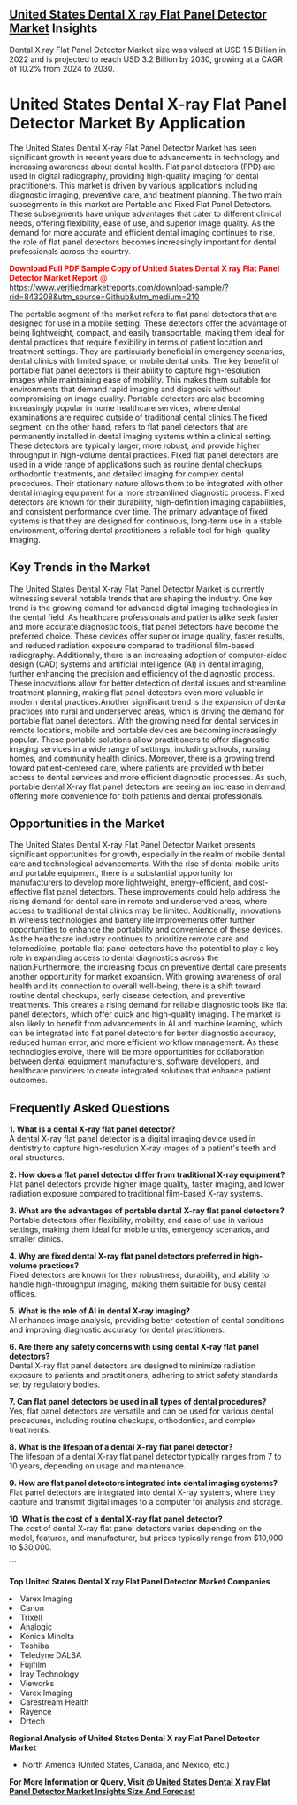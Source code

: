 <h2><a href="https://www.verifiedmarketreports.com/download-sample/?rid=843208&amp;utm_source=Github&amp;utm_medium=210" target="_blank">United States Dental X ray Flat Panel Detector Market</a> Insights</h2><p>Dental X ray Flat Panel Detector Market size was valued at USD 1.5 Billion in 2022 and is projected to reach USD 3.2 Billion by 2030, growing at a CAGR of 10.2% from 2024 to 2030.</p><p><h1>United States Dental X-ray Flat Panel Detector Market By Application</h1><p>The United States Dental X-ray Flat Panel Detector Market has seen significant growth in recent years due to advancements in technology and increasing awareness about dental health. Flat panel detectors (FPD) are used in digital radiography, providing high-quality imaging for dental practitioners. This market is driven by various applications including diagnostic imaging, preventive care, and treatment planning. The two main subsegments in this market are Portable and Fixed Flat Panel Detectors. These subsegments have unique advantages that cater to different clinical needs, offering flexibility, ease of use, and superior image quality. As the demand for more accurate and efficient dental imaging continues to rise, the role of flat panel detectors becomes increasingly important for dental professionals across the country. <p><span class=""><span style="color: #ff0000;"><strong>Download Full PDF Sample Copy of United States Dental X ray Flat Panel Detector Market Report</strong> @ </span><a href="https://www.verifiedmarketreports.com/download-sample/?rid=843208&amp;utm_source=Github&amp;utm_medium=210" target="_blank">https://www.verifiedmarketreports.com/download-sample/?rid=843208&amp;utm_source=Github&amp;utm_medium=210</a></span></p>The portable segment of the market refers to flat panel detectors that are designed for use in a mobile setting. These detectors offer the advantage of being lightweight, compact, and easily transportable, making them ideal for dental practices that require flexibility in terms of patient location and treatment settings. They are particularly beneficial in emergency scenarios, dental clinics with limited space, or mobile dental units. The key benefit of portable flat panel detectors is their ability to capture high-resolution images while maintaining ease of mobility. This makes them suitable for environments that demand rapid imaging and diagnosis without compromising on image quality. Portable detectors are also becoming increasingly popular in home healthcare services, where dental examinations are required outside of traditional dental clinics.The fixed segment, on the other hand, refers to flat panel detectors that are permanently installed in dental imaging systems within a clinical setting. These detectors are typically larger, more robust, and provide higher throughput in high-volume dental practices. Fixed flat panel detectors are used in a wide range of applications such as routine dental checkups, orthodontic treatments, and detailed imaging for complex dental procedures. Their stationary nature allows them to be integrated with other dental imaging equipment for a more streamlined diagnostic process. Fixed detectors are known for their durability, high-definition imaging capabilities, and consistent performance over time. The primary advantage of fixed systems is that they are designed for continuous, long-term use in a stable environment, offering dental practitioners a reliable tool for high-quality imaging.<h2>Key Trends in the Market</h2><p>The United States Dental X-ray Flat Panel Detector Market is currently witnessing several notable trends that are shaping the industry. One key trend is the growing demand for advanced digital imaging technologies in the dental field. As healthcare professionals and patients alike seek faster and more accurate diagnostic tools, flat panel detectors have become the preferred choice. These devices offer superior image quality, faster results, and reduced radiation exposure compared to traditional film-based radiography. Additionally, there is an increasing adoption of computer-aided design (CAD) systems and artificial intelligence (AI) in dental imaging, further enhancing the precision and efficiency of the diagnostic process. These innovations allow for better detection of dental issues and streamline treatment planning, making flat panel detectors even more valuable in modern dental practices.Another significant trend is the expansion of dental practices into rural and underserved areas, which is driving the demand for portable flat panel detectors. With the growing need for dental services in remote locations, mobile and portable devices are becoming increasingly popular. These portable solutions allow practitioners to offer diagnostic imaging services in a wide range of settings, including schools, nursing homes, and community health clinics. Moreover, there is a growing trend toward patient-centered care, where patients are provided with better access to dental services and more efficient diagnostic processes. As such, portable dental X-ray flat panel detectors are seeing an increase in demand, offering more convenience for both patients and dental professionals.<h2>Opportunities in the Market</h2><p>The United States Dental X-ray Flat Panel Detector Market presents significant opportunities for growth, especially in the realm of mobile dental care and technological advancements. With the rise of dental mobile units and portable equipment, there is a substantial opportunity for manufacturers to develop more lightweight, energy-efficient, and cost-effective flat panel detectors. These improvements could help address the rising demand for dental care in remote and underserved areas, where access to traditional dental clinics may be limited. Additionally, innovations in wireless technologies and battery life improvements offer further opportunities to enhance the portability and convenience of these devices. As the healthcare industry continues to prioritize remote care and telemedicine, portable flat panel detectors have the potential to play a key role in expanding access to dental diagnostics across the nation.Furthermore, the increasing focus on preventive dental care presents another opportunity for market expansion. With growing awareness of oral health and its connection to overall well-being, there is a shift toward routine dental checkups, early disease detection, and preventive treatments. This creates a rising demand for reliable diagnostic tools like flat panel detectors, which offer quick and high-quality imaging. The market is also likely to benefit from advancements in AI and machine learning, which can be integrated into flat panel detectors for better diagnostic accuracy, reduced human error, and more efficient workflow management. As these technologies evolve, there will be more opportunities for collaboration between dental equipment manufacturers, software developers, and healthcare providers to create integrated solutions that enhance patient outcomes.<h2>Frequently Asked Questions</h2><p><strong>1. What is a dental X-ray flat panel detector?</strong><br> A dental X-ray flat panel detector is a digital imaging device used in dentistry to capture high-resolution X-ray images of a patient's teeth and oral structures.</p><p><strong>2. How does a flat panel detector differ from traditional X-ray equipment?</strong><br> Flat panel detectors provide higher image quality, faster imaging, and lower radiation exposure compared to traditional film-based X-ray systems.</p><p><strong>3. What are the advantages of portable dental X-ray flat panel detectors?</strong><br> Portable detectors offer flexibility, mobility, and ease of use in various settings, making them ideal for mobile units, emergency scenarios, and smaller clinics.</p><p><strong>4. Why are fixed dental X-ray flat panel detectors preferred in high-volume practices?</strong><br> Fixed detectors are known for their robustness, durability, and ability to handle high-throughput imaging, making them suitable for busy dental offices.</p><p><strong>5. What is the role of AI in dental X-ray imaging?</strong><br> AI enhances image analysis, providing better detection of dental conditions and improving diagnostic accuracy for dental practitioners.</p><p><strong>6. Are there any safety concerns with using dental X-ray flat panel detectors?</strong><br> Dental X-ray flat panel detectors are designed to minimize radiation exposure to patients and practitioners, adhering to strict safety standards set by regulatory bodies.</p><p><strong>7. Can flat panel detectors be used in all types of dental procedures?</strong><br> Yes, flat panel detectors are versatile and can be used for various dental procedures, including routine checkups, orthodontics, and complex treatments.</p><p><strong>8. What is the lifespan of a dental X-ray flat panel detector?</strong><br> The lifespan of a dental X-ray flat panel detector typically ranges from 7 to 10 years, depending on usage and maintenance.</p><p><strong>9. How are flat panel detectors integrated into dental imaging systems?</strong><br> Flat panel detectors are integrated into dental X-ray systems, where they capture and transmit digital images to a computer for analysis and storage.</p><p><strong>10. What is the cost of a dental X-ray flat panel detector?</strong><br> The cost of dental X-ray flat panel detectors varies depending on the model, features, and manufacturer, but prices typically range from $10,000 to $30,000.</p>```</p><p><strong>Top United States Dental X ray Flat Panel Detector Market Companies</strong></p><div data-test-id=""><p><li>Varex Imaging</li><li> Canon</li><li> Trixell</li><li> Analogic</li><li> Konica Minolta</li><li> Toshiba</li><li> Teledyne DALSA</li><li> Fujifilm</li><li> Iray Technology</li><li> Vieworks</li><li> Varex Imaging</li><li> Carestream Health</li><li> Rayence</li><li> Drtech</li></p><div><strong>Regional Analysis of&nbsp;United States Dental X ray Flat Panel Detector Market</strong></div><ul><li dir="ltr"><p dir="ltr">North America&nbsp;(United States, Canada, and Mexico, etc.)</p></li></ul><p><strong>For More Information or Query, Visit @&nbsp;</strong><strong><a href="https://www.verifiedmarketreports.com/product/dental-x-ray-flat-panel-detector-market/?utm_source=Github&amp;utm_medium=210" target="_blank">United States Dental X ray Flat Panel Detector Market Insights Size And Forecast</a></strong></p></div>
